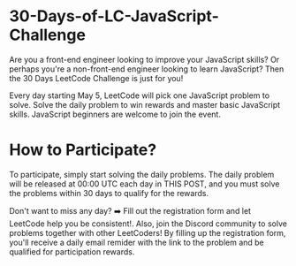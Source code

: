 # 30-Days-of-LC-JavaScript-Challenge

Are you a front-end engineer looking to improve your JavaScript skills? Or perhaps you're a non-front-end engineer looking to learn JavaScript? Then the 30 Days LeetCode Challenge is just for you!


Every day starting May 5, LeetCode will pick one JavaScript problem to solve. Solve the daily problem to win rewards and master basic JavaScript skills. JavaScript beginners are welcome to join the event.

# How to Participate?
To participate, simply start solving the daily problems. The daily problem will be released at 00:00 UTC each day in THIS POST, and you must solve the problems within 30 days to qualify for the rewards.

Don't want to miss any day? ➡️ Fill out the registration form and let LeetCode help you be consistent!. Also, join the Discord community to solve problems together with other LeetCoders!
By filling up the registration form, you'll receive a daily email remider with the link to the problem and be qualified for participation rewards.
